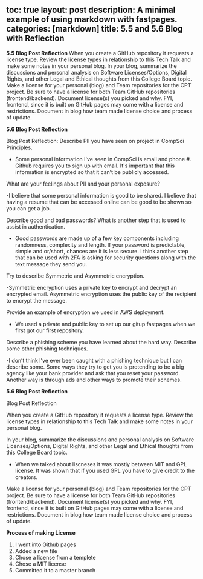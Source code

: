 toc: true
layout: post
description: A minimal example of using markdown with fastpages.
categories: [markdown]
title: 5.5 and 5.6 Blog with Reflection
---


**5.5 Blog Post Reflection**
When you create a GitHub repository it requests a license type. Review the license types in relationship to this Tech Talk and make some notes in your personal blog.
In your blog, summarize the discussions and personal analysis on Software Licenses/Options, Digital Rights, and other Legal and Ethical thoughts from this College Board topic.
Make a license for your personal (blog) and Team repositories for the CPT project. Be sure to have a license for both Team GitHub repositories (frontend/backend). Document license(s) you picked and why. FYI, frontend, since it is built on GitHub pages may come with a license and restrictions. Document in blog how team made license choice and process of update.

**5.6 Blog Post Reflection**

Blog Post Reflection:
Describe PII you have seen on project in CompSci Principles.

- Some personal information I've seen in CompSci is email and phone #. Github requires you to sign up with email. It's important that this information is encrypted so that it can’t be publicly accessed.

What are your feelings about PII and your personal exposure?

-I believe that some personal information is good to be shared. I believe that having a resume that can be accessed online can be good to be shown so you can get a job. 

Describe good and bad passwords? What is another step that is used to assist in authentication.

- Good passwords are made up of a few key components including randomness, complexity and length. If your password is predictable, simple and or/short, chances are it is less secure. I think another step that can be used with 2FA is asking for security questions along with the text message they send you.

Try to describe Symmetric and Asymmetric encryption.

-Symmetric encryption uses a private key to encrypt and decrypt an encrypted email. Asymmetric encryption uses the public key of the recipient to encrypt the message. 

Provide an example of encryption we used in AWS deployment.

- We used a private and public key to set up our gitup fastpages when we first got our first repository.

Describe a phishing scheme you have learned about the hard way. Describe some other phishing techniques.

-I don’t think I’ve ever been caught with a phishing technique but I can describe some. Some ways they try to get you is pretending to be a big agency like your bank provider and ask that you reset your password. Another way is through ads and other ways to promote their schemes.

**5.6 Blog Post Reflection**

Blog Post Reflection

When you create a GitHub repository it requests a license type. Review the license types in relationship to this Tech Talk and make some notes in your personal blog.

In your blog, summarize the discussions and personal analysis on Software Licenses/Options, Digital Rights, and other Legal and Ethical thoughts from this College Board topic.
- When we talked about liscneses it was mostly between MIT and GPL license. It was shown that if you used GPL you have to give credit to the creators. 

Make a license for your personal (blog) and Team repositories for the CPT project. Be sure to have a license for both Team GitHub repositories (frontend/backend). Document license(s) you picked and why. FYI, frontend, since it is built on GitHub pages may come with a license and restrictions. Document in blog how team made license choice and process of update.

**Process of making License**

1. I went into Github pages
2. Added a new file
3. Chose a license from a templete
4. Chose a MIT license
5. Committed it to a master branch

